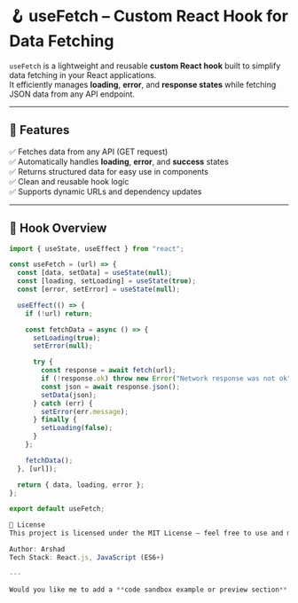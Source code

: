 # 🪝 useFetch – Custom React Hook for Data Fetching

`useFetch` is a lightweight and reusable **custom React hook** built to simplify data fetching in your React applications.  
It efficiently manages **loading**, **error**, and **response states** while fetching JSON data from any API endpoint.

---

## 🚀 Features

✅ Fetches data from any API (GET request)  
✅ Automatically handles **loading**, **error**, and **success** states  
✅ Returns structured data for easy use in components  
✅ Clean and reusable hook logic  
✅ Supports dynamic URLs and dependency updates  

---

## 🧠 Hook Overview

```js
import { useState, useEffect } from "react";

const useFetch = (url) => {
  const [data, setData] = useState(null);
  const [loading, setLoading] = useState(true);
  const [error, setError] = useState(null);

  useEffect(() => {
    if (!url) return;

    const fetchData = async () => {
      setLoading(true);
      setError(null);

      try {
        const response = await fetch(url);
        if (!response.ok) throw new Error("Network response was not ok");
        const json = await response.json();
        setData(json);
      } catch (err) {
        setError(err.message);
      } finally {
        setLoading(false);
      }
    };

    fetchData();
  }, [url]);

  return { data, loading, error };
};

export default useFetch;

🧾 License
This project is licensed under the MIT License — feel free to use and modify.

Author: Arshad
Tech Stack: React.js, JavaScript (ES6+)

---

Would you like me to add a **code sandbox example or preview section** (so users can try it live) at the bottom of this README?
